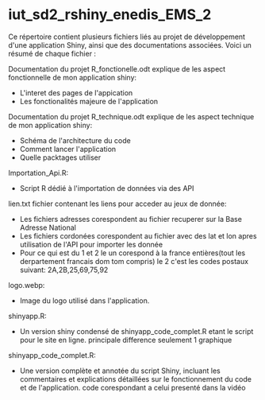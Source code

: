 # iut_sd2_rshiny_enedis_EMS_2

Ce répertoire contient plusieurs fichiers liés au projet de développement d'une application Shiny, ainsi que des documentations associées. Voici un résumé de chaque fichier :

Documentation du projet R_fonctionelle.odt
explique de les aspect fonctionnelle de mon application shiny:
  - L'interet des pages de l'appication
  - Les fonctionalités majeure de l'application

Documentation du projet R_technique.odt
explique de les aspect technique de mon application shiny:
  - Schéma de l'architecture du code
  - Comment lancer l'application
  - Quelle packtages utiliser

Importation_Api.R:
  - Script R dédié à l'importation de données via des API
  
lien.txt fichier contenant les liens pour acceder au jeux de donnée:
  - Les fichiers adresses corespondent au fichier recuperer sur la Base Adresse National
  - Les fichiers cordonées corespondent au fichier avec des lat et lon apres utilisation de l'API pour importer les donnée
  - Pour ce qui est du 1 et 2 le un corespond à la france entières(tout les derpartement francais dom tom compris) le 2 c'est les codes postaux suivant: 2A,2B,25,69,75,92

logo.webp:
  - Image du logo utilisé dans l'application. 

shinyapp.R:
  - Un version shiny condensé de shinyapp_code_complet.R etant le script pour le site en ligne.
  principale difference seulement 1 graphique 

shinyapp_code_complet.R:
  - Une version complète et annotée du script Shiny, incluant les commentaires et explications détaillées sur le fonctionnement du code et de l'application. 
  code corespondant a celui presenté dans la vidéo


